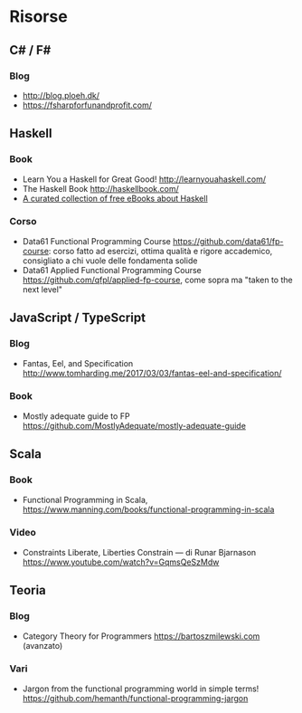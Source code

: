 # Risorse

## C# / F#

### Blog

* http://blog.ploeh.dk/
* https://fsharpforfunandprofit.com/

## Haskell

### Book

* Learn You a Haskell for Great Good! http://learnyouahaskell.com/
* The Haskell Book http://haskellbook.com/
* [A curated collection of free eBooks about Haskell](https://github.com/TechBookHunter/Free-Haskell-Books)

### Corso

* Data61 Functional Programming Course https://github.com/data61/fp-course: corso fatto ad esercizi, ottima qualità e rigore accademico, consigliato a chi vuole delle fondamenta solide
* Data61 Applied Functional Programming Course https://github.com/qfpl/applied-fp-course, come sopra ma "taken to the next level"

## JavaScript / TypeScript

### Blog

* Fantas, Eel, and Specification http://www.tomharding.me/2017/03/03/fantas-eel-and-specification/

### Book

* Mostly adequate guide to FP https://github.com/MostlyAdequate/mostly-adequate-guide

## Scala

### Book

* Functional Programming in Scala, https://www.manning.com/books/functional-programming-in-scala

### Video

* Constraints Liberate, Liberties Constrain — di Runar Bjarnason https://www.youtube.com/watch?v=GqmsQeSzMdw

## Teoria

### Blog

* Category Theory for Programmers https://bartoszmilewski.com (avanzato)

### Vari
* Jargon from the functional programming world in simple terms! https://github.com/hemanth/functional-programming-jargon
